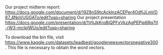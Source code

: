 Our project midterm report: https://docs.google.com/document/d/19Z8nS9tcAcklnzACEPer4OdfjJLmVD87_4NoVUGGATo/edit?usp=sharing
Our project presentation https://docs.google.com/presentation/d/1VtjJkKroBjQPFxVkzAgPEPjp6Rq7tl-rW3-mcIplWUo/edit?usp=sharing

To download the bin file, visit https://www.kaggle.com/datasets/leadbest/googlenewsvectorsnegative300. This file is necessary to obtain the word vectors.
